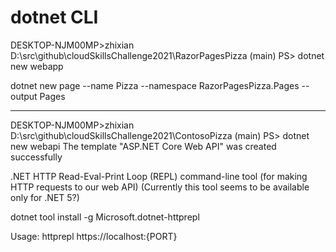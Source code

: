 # dotnet CLI

DESKTOP-NJM00MP>zhixian D:\src\github\cloudSkillsChallenge2021\RazorPagesPizza (main)
PS> dotnet new webapp

dotnet new page --name Pizza --namespace RazorPagesPizza.Pages --output Pages

----------------

DESKTOP-NJM00MP>zhixian D:\src\github\cloudSkillsChallenge2021\ContosoPizza (main)
PS> dotnet new webapi
The template "ASP.NET Core Web API" was created successfully

.NET HTTP Read-Eval-Print Loop (REPL) command-line tool (for making HTTP requests to our web API)
(Currently this tool seems to be available only for .NET 5?)

dotnet tool install -g Microsoft.dotnet-httprepl

Usage:
httprepl https://localhost:{PORT}